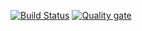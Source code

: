 
[![Build Status](https://travis-ci.org/Wathis/fraude-gftm.png?branch=master)](https://travis-ci.org/Wathis/fraude-gftm})
[![Quality gate](https://sonarcloud.io/api/project_badges/quality_gate?project=org.fraude%3Afraude-imt)](https://sonarcloud.io/dashboard?id=org.fraude%3Afraude-imt)
